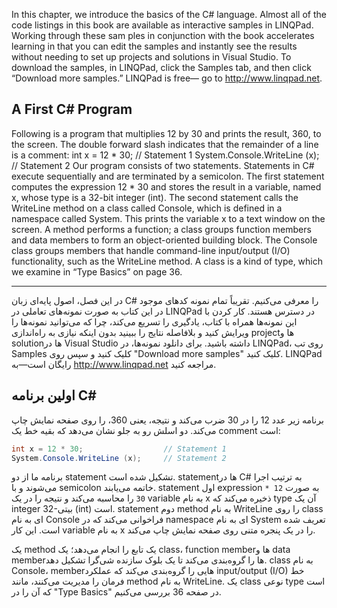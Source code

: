  In this chapter, we introduce the basics of the C# language.
 Almost all of the code listings in this book are available as
 interactive samples in LINQPad. Working through these sam
ples in conjunction with the book accelerates learning in that
 you can edit the samples and instantly see the results without
 needing to set up projects and solutions in Visual Studio.
 To download the samples, in LINQPad, click the Samples tab,
 and then click “Download more samples.” LINQPad is free—
 go to http://www.linqpad.net.

 ## A First C# Program
 Following is a program that multiplies 12 by 30 and prints the result, 360, to
 the screen. The double forward slash indicates that the remainder of a line is a
 comment:
 int x = 12 * 30;                  // Statement 1
 System.Console.WriteLine (x);     // Statement 2
 Our program consists of two statements. Statements in C# execute sequentially and
 are terminated by a semicolon. The first statement computes the expression 12 * 30
 and stores the result in a variable, named x, whose type is a 32-bit integer (int).
 The second statement calls the WriteLine method on a class called Console, which is
 defined in a namespace called System. This prints the variable x to a text window on
 the screen.
 A method performs a function; a class groups function members and data members
 to form an object-oriented building block. The Console class groups members
 that handle command-line input/output (I/O) functionality, such as the WriteLine
 method. A class is a kind of type, which we examine in “Type Basics” on page 36.

---------------------------------------------------------------------------------------------------------------------

در این فصل، اصول پایه‌ای زبان C# را معرفی می‌کنیم.
تقریباً تمام نمونه کدهای موجود در این کتاب به صورت نمونه‌های تعاملی در LINQPad در دسترس هستند. کار کردن با این نمونه‌ها همراه با کتاب، یادگیری را تسریع می‌کند، چرا که می‌توانید نمونه‌ها را ویرایش کنید و بلافاصله نتایج را ببینید بدون اینکه نیازی به راه‌اندازی project‌ها و solution‌ها در Visual Studio داشته باشید.
برای دانلود نمونه‌ها، در LINQPad، روی تب Samples کلیک کنید و سپس روی "Download more samples" کلیک کنید. LINQPad رایگان است—به http://www.linqpad.net مراجعه کنید.



 ## اولین برنامه C#

برنامه زیر عدد 12 را در 30 ضرب می‌کند و نتیجه، یعنی 360، را روی صفحه نمایش چاپ می‌کند. دو اسلش رو به جلو نشان می‌دهد که بقیه خط یک comment است:
```csharp
int x = 12 * 30;                  // Statement 1
System.Console.WriteLine (x);     // Statement 2
```

برنامه ما از دو statement تشکیل شده است. statement‌ها در C# به ترتیب اجرا می‌شوند و با semicolon خاتمه می‌یابند. statement اول expression به صورت `12 * 30` را محاسبه می‌کند و نتیجه را در یک variable به نام x ذخیره می‌کند که type آن یک integer 32-بیتی (int) است.
statement دوم method به نام WriteLine را روی class ای به نام Console فراخوانی می‌کند که در namespace ای به نام System تعریف شده است. این کار variable به نام x را در یک پنجره متنی روی صفحه نمایش چاپ می‌کند.

یک method یک تابع را انجام می‌دهد؛ یک class، function member‌ها و data member‌ها را گروه‌بندی می‌کند تا یک بلوک سازنده شی‌گرا تشکیل دهد. class به نام Console، member‌هایی را گروه‌بندی می‌کند که عملکرد input/output (I/O) خط فرمان را مدیریت می‌کنند، مانند method به نام WriteLine. یک class نوعی type است که آن را در "Type Basics" در صفحه 36 بررسی می‌کنیم.



